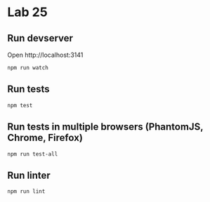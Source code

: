 # Lab 25

## Run devserver

Open http://localhost:3141

    npm run watch

## Run tests

    npm test

## Run tests in multiple browsers (PhantomJS, Chrome, Firefox)

    npm run test-all

## Run linter

    npm run lint
